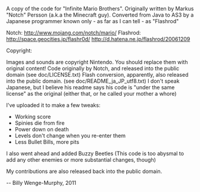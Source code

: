 A copy of the code for "Infinite Mario Brothers".
Originally written by Markus "Notch" Persson (a.k.a the Minecraft guy).
Converted from Java to AS3 by a Japanese programmer known only - as far as I can tell - as "Flashrod"

Notch:
	http://www.mojang.com/notch/mario/
Flashrod:
	http://space.geocities.jp/flashr0d/
	http://d.hatena.ne.jp/flashrod/20061209



Copyright:

Images and sounds are copyright Nintendo. You should replace them with original content!
Code originally by Notch, and released into the public domain (see doc/LICENSE.txt)
Flash conversion, apparently, also released into the public domain. (see doc/README_ja_JP_utf8.txt)
I don't speak Japanese, but I believe his readme says his code is "under the same license" as the original (either that, or he called your mother a whore)


I've uploaded it to make a few tweaks:

- Working score
- Spinies die from fire
- Power down on death
- Levels don't change when you re-enter them
- Less Bullet Bills, more pits

I also went ahead and added Buzzy Beetles
(This code is too abysmal to add any other enemies or more substantial changes, though)

My contributions are also released back into the public domain.

-- Billy Wenge-Murphy, 2011


